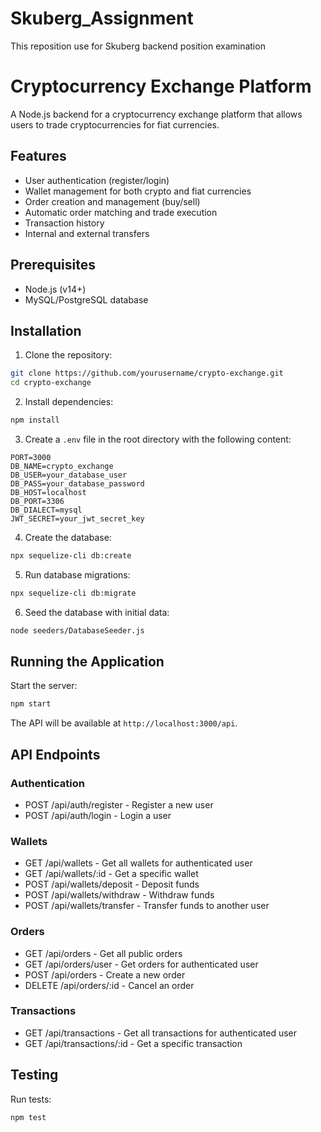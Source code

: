 # Skuberg_Assignment

This reposition use for Skuberg backend position examination

# Cryptocurrency Exchange Platform

A Node.js backend for a cryptocurrency exchange platform that allows users to trade cryptocurrencies for fiat currencies.

## Features

- User authentication (register/login)
- Wallet management for both crypto and fiat currencies
- Order creation and management (buy/sell)
- Automatic order matching and trade execution
- Transaction history
- Internal and external transfers

## Prerequisites

- Node.js (v14+)
- MySQL/PostgreSQL database

## Installation

1. Clone the repository:

```bash
git clone https://github.com/yourusername/crypto-exchange.git
cd crypto-exchange
```

2. Install dependencies:

```bash
npm install
```

3. Create a `.env` file in the root directory with the following content:

```
PORT=3000
DB_NAME=crypto_exchange
DB_USER=your_database_user
DB_PASS=your_database_password
DB_HOST=localhost
DB_PORT=3306
DB_DIALECT=mysql
JWT_SECRET=your_jwt_secret_key
```

4. Create the database:

```bash
npx sequelize-cli db:create
```

5. Run database migrations:

```bash
npx sequelize-cli db:migrate
```

6. Seed the database with initial data:

```bash
node seeders/DatabaseSeeder.js
```

## Running the Application

Start the server:

```bash
npm start
```

The API will be available at `http://localhost:3000/api`.

## API Endpoints

### Authentication

- POST /api/auth/register - Register a new user
- POST /api/auth/login - Login a user

### Wallets

- GET /api/wallets - Get all wallets for authenticated user
- GET /api/wallets/:id - Get a specific wallet
- POST /api/wallets/deposit - Deposit funds
- POST /api/wallets/withdraw - Withdraw funds
- POST /api/wallets/transfer - Transfer funds to another user

### Orders

- GET /api/orders - Get all public orders
- GET /api/orders/user - Get orders for authenticated user
- POST /api/orders - Create a new order
- DELETE /api/orders/:id - Cancel an order

### Transactions

- GET /api/transactions - Get all transactions for authenticated user
- GET /api/transactions/:id - Get a specific transaction

## Testing

Run tests:

```bash
npm test
```
